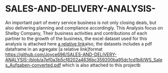 # SALES-AND-DELIVERY-ANALYSIS-
An important part of every service business is not only closing deals, but also delivering planning and compliance accordingly. 
This Analysis focus on Shelby Company, Their business activities and contributions of each partner to the growth of the business, the excel dataset used for this analysis 
is attached here [a relative link]()also, the datasets includes a pdf dataframe in an agregate [a relative link]format https://github.com/Joyce696/SALES-AND-DELIVERY-ANALYSIS-/blob/a7ef0a3b5cf8202a4636bc359200ba95dc1cd1b8/WS_Sales_Aufgaben-converted.pdf which is also attached to this projectb

